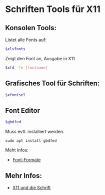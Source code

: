 # Schriften Tools für X11

## Konsolen Tools:
Listet alle Fonts auf:
```bash
$xlsfonts
```

Zeigt den Font an, Ausgabe in X11
```bash
$xfd -fn [fontname]
```

## Grafisches Tool für Schriften:

```bash
$xfontsel
```

## Font Editor

```bash
$gbdfed
```
Muss evtl. installiert werden.
```
sudo apt install gbdfed
```
Meht infos: 
- [Font-Formate](http://x11.gweb.info/x11_0654_fontformats.html)



## Mehr Infos:

- [X11 und die Schrift](http://x11.gweb.info/x11_0650_fonts.html)

